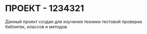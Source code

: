 # ПРОЕКТ - 1234321
Данный проект создан для изучения техники тестовой проверки библитек, классов и методов.
